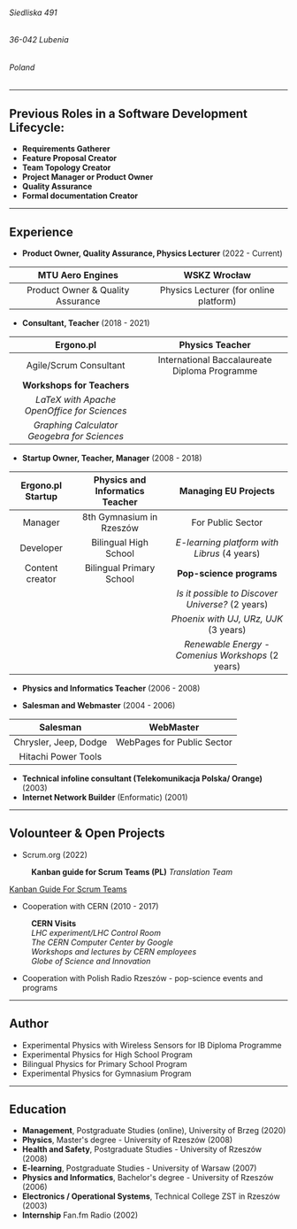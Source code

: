 ###### Siedliska 491
###### 36-042 Lubenia
###### Poland

---

## Previous Roles in a Software Development Lifecycle: 
* **Requirements Gatherer**
* **Feature Proposal Creator**
* **Team Topology Creator**
* **Project Manager or Product Owner** 
* **Quality Assurance**  
* **Formal documentation Creator**

---

## Experience

* **Product Owner, Quality Assurance, Physics Lecturer** (2022 - Current)


| MTU Aero Engines| WSKZ Wrocław | 
| :------:| :-----:|
|Product Owner & Quality Assurance     |   Physics Lecturer (for online platform)   | 

* **Consultant, Teacher** (2018 - 2021)

| Ergono.pl | Physics Teacher    | 
| :------:| :-----:|
| Agile/Scrum Consultant      | International Baccalaureate Diploma Programme| 
| **Workshops for Teachers**      |
| *LaTeX with Apache OpenOffice for Sciences*   |
| *Graphing Calculator Geogebra for Sciences*|

* **Startup Owner, Teacher, Manager** (2008 - 2018)


| Ergono.pl Startup        | Physics and Informatics Teacher           | Managing EU Projects  |
| :------------: |:-------------:| :-----:|
| Manager      | 8th Gymnasium in Rzeszów | For Public Sector |
| Developer      | Bilingual High School      |  *E-learning platform with Librus* (4 years) |
| Content creator | Bilingual Primary School      |    **Pop-science programs** |
|  |  |    *Is it possible to Discover Universe?* (2 years) |
|  |       |    *Phoenix with UJ, URz, UJK* (3 years) |
|||*Renewable Energy - Comenius Workshops* (2 years)|

* **Physics and Informatics Teacher** (2006 - 2008)

* **Salesman and Webmaster** (2004 - 2006)


|   Salesman   |   WebMaster   |
| :-------------:| :-----:|
|   Chrysler, Jeep, Dodge   |   WebPages for Public Sector   |
|   Hitachi Power Tools   |   |

* **Technical infoline consultant (Telekomunikacja Polska/ Orange)** (2003)
* **Internet Network Builder** (Enformatic) (2001)

---

## Volounteer & Open Projects
* Scrum.org (2022)
<dd><b>Kanban guide for Scrum Teams (PL)</b> <i>Translation Team</i> </dd>

[Kanban Guide For Scrum Teams](https://www.scrum.org/resources/kanban-guide-scrum-teams)


* Cooperation with CERN (2010 - 2017) 
<dl>
  <dd><b>CERN Visits</b></dd>
  <dd><i>LHC experiment/LHC Control Room</i></dd>
  <dd><i>The CERN Computer Center by Google</i></dd>
  <dd><i>Workshops and lectures by CERN employees</i></dd>
  <dd><i>Globe of Science and Innovation</i></dd>
</dl>


* Cooperation with Polish Radio Rzeszów - pop-science events and programs

---

## Author
* Experimental Physics with Wireless Sensors for IB Diploma Programme
* Experimental Physics for High School Program
* Bilingual Physics for Primary School Program
* Experimental Physics for Gymnasium Program

---

## Education
* **Management**, Postgraduate Studies (online), University of Brzeg (2020) 
* **Physics**, Master's degree - University of Rzeszów (2008)
* **Health and Safety**, Postgraduate Studies - University of Rzeszów (2008)
* **E-learning**, Postgraduate Studies - University of Warsaw (2007)
* **Physics and Informatics**, Bachelor's degree - University of Rzeszów (2006)
* **Electronics / Operational Systems**, Technical College ZST in Rzeszów (2003)
* **Internship** Fan.fm Radio (2002) 
